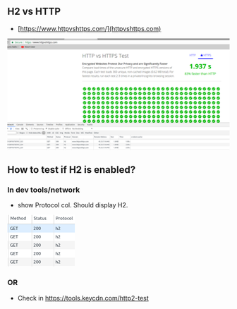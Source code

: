 ## H2 vs HTTP
* [https://www.httpvshttps.com/](httpvshttps.com)

![image](resources/images/h2vshttp.png)

## How to test if H2 is enabled?

### In dev tools/network
* show Protocol col. Should display H2.

![image](resources/images/h2.png)

### OR 
* Check in https://tools.keycdn.com/http2-test

